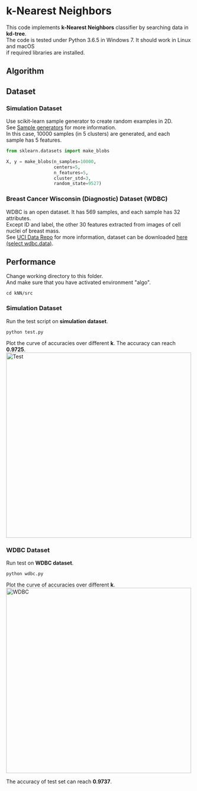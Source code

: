 # k-Nearest Neighbors

This code implements **k-Nearest Neighbors** classifier by searching data in **kd-tree**.  
The code is tested under Python 3.6.5 in Windows 7. It should work in Linux and macOS  
if required libraries are installed.

## Algorithm

## Dataset

### Simulation Dataset

Use scikit-learn sample generator to create random examples in 2D.  
See [Sample generators](http://scikit-learn.org/stable/datasets/index.html#sample-generators) for more information.  
In this case, 10000 samples (in 5 clusters) are generated, and each  
sample has 5 features.

```python
from sklearn.datasets import make_blobs

X, y = make_blobs(n_samples=10000,
                  centers=5,
                  n_features=5,
                  cluster_std=3,
                  random_state=9527)
```

### Breast Cancer Wisconsin (Diagnostic) Dataset (WDBC)

WDBC is an open dataset. It has 569 samples, and each sample has 32 attributes.  
Except ID and label, the other 30 features extracted from images of cell nuclei of breast mass.  
See [UCI Data Repo](https://archive.ics.uci.edu/ml/datasets/Breast+Cancer+Wisconsin+(Diagnostic)) for more information, dataset can be downloaded [here (select wdbc.data)](https://archive.ics.uci.edu/ml/machine-learning-databases/breast-cancer-wisconsin/).

## Performance

Change working directory to this folder.  
And make sure that you have activated environment "algo".
```
cd kNN/src
```

### Simulation Dataset
Run the test script on **simulation dataset**.
```
python test.py
```
Plot the curve of accuracies over different **k**. The accuracy can reach **0.9725**.  
<img src="https://github.com/quqixun/MLAlgorithms/blob/master/kNN/images/test.png" alt="Test" width="500">

### WDBC Dataset
Run test on **WDBC dataset**.
```
python wdbc.py
```

Plot the curve of accuracies over different **k**.  
<img src="https://github.com/quqixun/MLAlgorithms/blob/master/kNN/images/wdbc.png" alt="WDBC" width="500">

The accuracy of test set can reach **0.9737**.
